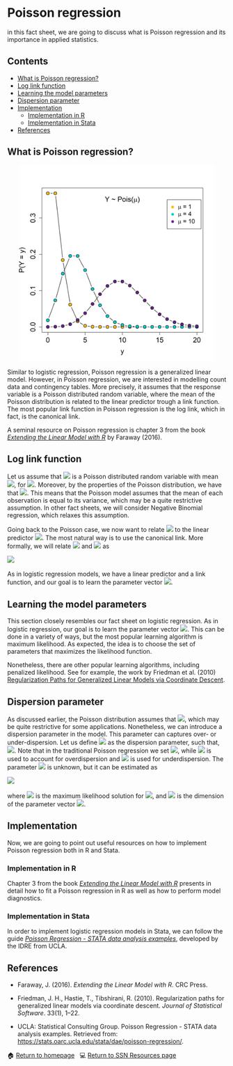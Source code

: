 # Poisson regression

in this fact sheet, we are going to discuss what is Poisson regression and its importance in applied statistics.


## Contents

- [What is Poisson regression?](#what_is_Pois_reg)
- [Log link function](#log_link_pois)
- [Learning the model parameters](#pois_estimation)
- [Dispersion parameter](#pois_Dispersion)
- [Implementation](#pois_implementation)
    - [Implementation in R](#pois_in_r)
    - [Implementation in Stata](#pois_in_stata)
- [References](#pois_ref)

## <a class=anchor id=what_is_Pois_reg></a> What is Poisson regression?

<div style="text-align: center;">
  <img src="/assets/images/pois_plot.png" alt="Pois_pmf"
             width = "450" 
             height = "450">
</div>

Similar to logistic regression, Poisson regression is a generalized linear model. However, in Poisson regression, we are interested in modelling count data and contingency tables. More precisely, it assumes that the response variable is a Poisson distributed random variable, where the mean of the Poisson distribution is related to the linear predictor trough a link function. The most popular link function in Poisson regression is the log link, which in fact, is the canonical link. 

A seminal resource on Poisson regression is chapter 3 from the book [*Extending the Linear Model with R*](https://www.taylorfrancis.com/books/mono/10.1201/9781315382722/extending-linear-model-julian-faraway) by Faraway (2016).

## <a class=anchor id=log_link_pois></a> Log link function

Let us assume that <img src="https://render.githubusercontent.com/render/math?math=Y_{i}"> is a Poisson distributed random variable with mean <img src="https://render.githubusercontent.com/render/math?math=\mu_{i}">, for <img src="https://render.githubusercontent.com/render/math?math=i=1,\dots,\,n">. Moreover, by the properties of the Poisson distribution, we have that <img src="https://render.githubusercontent.com/render/math?math=\mathbb{E}[Y_{i}] = \text{var}(Y_{i}) = \mu_{i}">. This means that the Poisson model assumes that the mean of each observation is equal to its variance, which may be a quite restrictive assumption. In other fact sheets, we will consider Negative Binomial regression, which relaxes this assumption.

Going back to the Poisson case, we now want to relate <img src="https://render.githubusercontent.com/render/math?math=\mu_{i}"> to the linear predictor <img src="https://render.githubusercontent.com/render/math?math=\mathbf{x}_{i}'\boldsymbol{\beta}">. The most natural way is to use the canonical link. More formally, we will relate <img src="https://render.githubusercontent.com/render/math?math=\mathbf{x}_{i}'\boldsymbol{\beta}"> and <img src="https://render.githubusercontent.com/render/math?math=\mu_{i}"> as

<img src="https://render.githubusercontent.com/render/math?math=\log{\mu_{i}} =\mathbf{x}_{i}'\boldsymbol{\beta}.">

As in logistic regression models, we have a linear predictor and a link function, and our goal is to learn the parameter vector <img src="https://render.githubusercontent.com/render/math?math=\boldsymbol{\beta}">. 

## <a class=anchor id=pois_estimation></a> Learning the model parameters

This section closely resembles our fact sheet on logistic regression. As in logistic regression, our goal is to learn the parameter vector <img src="https://render.githubusercontent.com/render/math?math=\boldsymbol{\beta}">. This can be done in a variety of ways, but the most popular learning algorithm is maximum likelihood. As expected, the idea is to choose the set of parameters that maximizes the likelihood function.

Nonetheless, there are other popular learning algorithms, including penalized likelihood. See for example, the work by Friedman et al. (2010) [Regularization Paths for Generalized Linear Models via Coordinate Descent](https://doi.org/10.18637/jss.v033.i01).

## <a class=anchor id=pois_Dispersion></a> Dispersion parameter

As discussed earlier, the Poisson distribution assumes that <img src="https://render.githubusercontent.com/render/math?math=\mathbb{E}[Y_{i}] = \text{var}(Y_{i}) = \mu_{i}">, which may be quite restrictive for some applications. Nonetheless, we can introduce a dispersion parameter in the model. This parameter can captures over- or under-dispersion. Let us define <img src="https://render.githubusercontent.com/render/math?math=\phi"> as the dispersion parameter, such that, <img src="https://render.githubusercontent.com/render/math?math=\text{var}(Y) = \phi\mu">. Note that in the traditional Poisson regression we set <img src="https://render.githubusercontent.com/render/math?math=\phi=1">, while <img src="https://render.githubusercontent.com/render/math?math=\phi>1"> is used to account for overdispersion and <img src="https://render.githubusercontent.com/render/math?math=\phi<1"> is used for underdispersion. The parameter <img src="https://render.githubusercontent.com/render/math?math=\phi"> is unknown, but it can be estimated as 

<img src="https://render.githubusercontent.com/render/math?math=\hat{\phi}=\frac{\sum_{i}(y_{i} - \hat{\mu}_{i})^{2}/\hat{\mu}_{i}}{n-p},">

where <img src="https://render.githubusercontent.com/render/math?math=\hat{\mu}_{i}"> is the maximum likelihood solution for <img src="https://render.githubusercontent.com/render/math?math=\mu_{i}">, and <img src="https://render.githubusercontent.com/render/math?math=p"> is the dimension of the parameter vector <img src="https://render.githubusercontent.com/render/math?math=\boldsymbol{\beta}">.

## <a class=anchor id=pois_implementation></a> Implementation

Now, we are going to point out useful resources on how to implement Poisson regression both in R and Stata.

### <a class=anchor id=pois_in_r></a> Implementation in R

Chapter 3 from the book [*Extending the Linear Model with R*](https://www.taylorfrancis.com/books/mono/10.1201/9781315382722/extending-linear-model-julian-faraway) presents in detail how to fit a Poisson regression in R as well as how to perform model diagnostics.

### <a class=anchor id=pois_in_stata></a> Implementation in Stata

In order to implement logistic regression models in Stata, we can follow the guide [*Poisson Regression - STATA data analysis examples*](https://stats.oarc.ucla.edu/stata/dae/poisson-regression/), developed by the IDRE from UCLA. 

## <a class=anchor id=pois_ref></a> References

+ Faraway, J. (2016). *Extending the Linear Model with R*. CRC Press.

+ Friedman, J. H., Hastie, T., Tibshirani, R. (2010). Regularization paths for generalized linear models via coordinate descent. *Journal of Statistical Software*. 33(1), 1–22.

* UCLA: Statistical Consulting Group. Poisson Regression - STATA data analysis examples. Retrieved from: https://stats.oarc.ucla.edu/stata/dae/poisson-regression/.

<span>&#127968;</span> <a href="https://anustatsupportonline.github.io/">Return to homepage</a> <span>&nbsp;</span> 
<span>&#128187;</span> <a href="https://anustatsupportonline.github.io/SSN-resources">Return to SSN Resources page</a>
